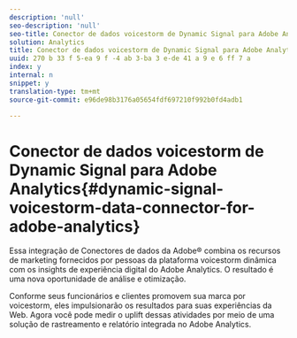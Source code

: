 ```yaml
---
description: 'null'
seo-description: 'null'
seo-title: Conector de dados voicestorm de Dynamic Signal para Adobe Analytics
solution: Analytics
title: Conector de dados voicestorm de Dynamic Signal para Adobe Analytics
uuid: 270 b 33 f 5-ea 9 f -4 ab 3-ba 3 e-de 41 a 9 e 6 ff 7 a
index: y
internal: n
snippet: y
translation-type: tm+mt
source-git-commit: e96de98b3176a05654fdf697210f992b0fd4adb1

---
```



# Conector de dados voicestorm de Dynamic Signal para Adobe Analytics{#dynamic-signal-voicestorm-data-connector-for-adobe-analytics}

Essa integração de Conectores de dados da Adobe® combina os recursos de marketing fornecidos por pessoas da plataforma voicestorm dinâmica com os insights de experiência digital do Adobe Analytics. O resultado é uma nova oportunidade de análise e otimização.

Conforme seus funcionários e clientes promovem sua marca por voicestorm, eles impulsionarão os resultados para suas experiências da Web. Agora você pode medir o uplift dessas atividades por meio de uma solução de rastreamento e relatório integrada no Adobe Analytics.
